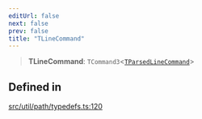 ```yaml
---
editUrl: false
next: false
prev: false
title: "TLineCommand"
---
```


> **TLineCommand**: `TCommand3`\<[`TParsedLineCommand`](/api/namespaces/util/type-aliases/tparsedlinecommand/)\>

## Defined in

[src/util/path/typedefs.ts:120](https://github.com/fabricjs/fabric.js/blob/v6.0.0-rc4/src/util/path/typedefs.ts#L120)
